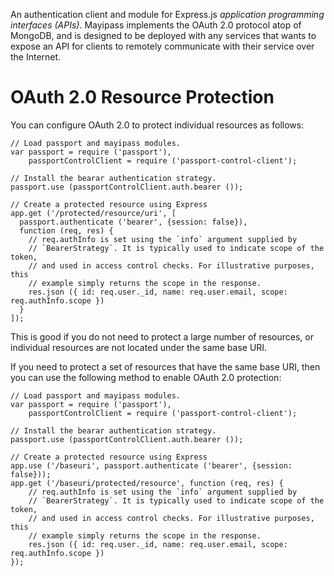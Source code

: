 An authentication client and module for Express.js _application programming 
interfaces (APIs)_. Mayipass implements the OAuth 2.0 protocol atop of MongoDB, 
and is designed to be deployed with any services that wants to expose an API 
for clients to remotely communicate with their service over the Internet.

OAuth 2.0 Resource Protection
==============================

You can configure OAuth 2.0 to protect individual resources as follows:

```
// Load passport and mayipass modules.
var passport = require ('passport'),
    passportControlClient = require ('passport-control-client');

// Install the bearar authentication strategy.
passport.use (passportControlClient.auth.bearer ());

// Create a protected resource using Express
app.get ('/protected/resource/uri', [
  passport.authenticate ('bearer', {session: false}),
  function (req, res) {
    // req.authInfo is set using the `info` argument supplied by
    // `BearerStrategy`. It is typically used to indicate scope of the token,
    // and used in access control checks. For illustrative purposes, this
    // example simply returns the scope in the response.
    res.json ({ id: req.user._id, name: req.user.email, scope: req.authInfo.scope })
  }
]);
```

This is good if you do not need to protect a large number of resources, or
individual resources are not located under the same base URI.

If you need to protect a set of resources that have the same base URI, then
you can use the following method to enable OAuth 2.0 protection:


```
// Load passport and mayipass modules.
var passport = require ('passport'),
    passportControlClient = require ('passport-control-client');

// Install the bearar authentication strategy.
passport.use (passportControlClient.auth.bearer ());

// Create a protected resource using Express
app.use ('/baseuri', passport.authenticate ('bearer', {session: false}));
app.get ('/baseuri/protected/resource', function (req, res) {
    // req.authInfo is set using the `info` argument supplied by
    // `BearerStrategy`. It is typically used to indicate scope of the token,
    // and used in access control checks. For illustrative purposes, this
    // example simply returns the scope in the response.
    res.json ({ id: req.user._id, name: req.user.email, scope: req.authInfo.scope })
});
```
